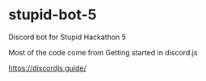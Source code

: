 # stupid-bot-5
Discord bot for Stupid Hackathon 5

Most of the code come from Getting started in discord.js

https://discordjs.guide/
